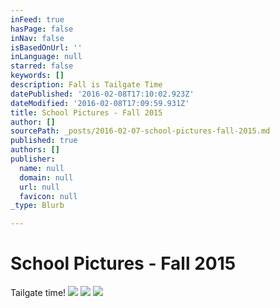 ```yaml
---
inFeed: true
hasPage: false
inNav: false
isBasedOnUrl: ''
inLanguage: null
starred: false
keywords: []
description: Fall is Tailgate Time
datePublished: '2016-02-08T17:10:02.923Z'
dateModified: '2016-02-08T17:09:59.931Z'
title: School Pictures - Fall 2015
author: []
sourcePath: _posts/2016-02-07-school-pictures-fall-2015.md
published: true
authors: []
publisher:
  name: null
  domain: null
  url: null
  favicon: null
_type: Blurb

---
```

# School Pictures - Fall 2015

Tailgate time!
![](https://s3-us-west-2.amazonaws.com/the-grid-img/p/2b1722b6a9d42813845cbd7618dc7e24c044c1ae.jpg)
![](https://s3-us-west-2.amazonaws.com/the-grid-img/p/41e23b0dae27bb7cb0f3f05a2eb38f3de984e1b8.jpg)
![](https://s3-us-west-2.amazonaws.com/the-grid-img/p/8218b7a42e90300d4c299787c7dcada43e58dab4.jpg)